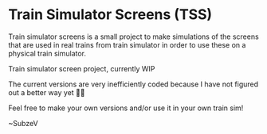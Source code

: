 # Train Simulator Screens (TSS)
Train simulator screens is a small project to make simulations of the screens that are used in real trains from train simulator in order to use these on a physical train simulator.

Train simulator screen project, currently WIP

The current versions are very inefficiently coded because I have not figured out a better way yet 🤷‍♀️

Feel free to make your own versions and/or use it in your own train sim!

~SubzeV

